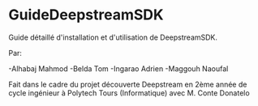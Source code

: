 # GuideDeepstreamSDK
Guide détaillé d'installation et d'utilisation de DeepstreamSDK.


Par:

-Alhabaj Mahmod
-Belda Tom
-Ingarao Adrien
-Maggouh Naoufal
  
Fait dans le cadre du projet découverte Deepstream en 2ème année de cycle ingénieur à Polytech Tours (Informatique) avec M. Conte Donatelo
